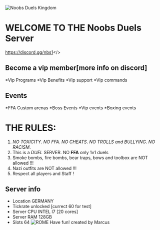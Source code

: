 ![Noobs Duels Kingdom](https://i.postimg.cc/RZRcFSbV/mordhau-knight-halberd-banner.jpg)
# WELCOME TO THE **Noobs Duels Server**
<a id="NOOBS DUELS DISCORD">https://discord.gg/nbs1</>
## Become a vip member[more info on discord]
   *Vip Programs
   *Vip Benefits
   *Vip support
   *Vip commands
## Events
   *FFA Custom arenas
   *Boss Events
   *Vip events
   *Boxing events
# **THE RULES:**
1. *NO TOXICITY*.
   *NO FFA*.
   *NO CHEATS*.
   *NO TROLLS and BULLYING*.
   *NO RACISM*.
2. This is a *DUEL* SERVER. NO **FFA** only 1v1 duels
3. Smoke bombs, fire bombs, bear traps, bows and toolbox are NOT allowed !!!
4. Nazi outfits are NOT allowed !!!
5. Respect all players and Staff !
## Server info
- Location GERMANY
- Tickrate unlocked [currect 60 for test]
- Server CPU INTEL I7 [20 cores]
- Server RAM 128GB
- Slots 64
![ROME](https://i.postimg.cc/4ycQq2qq/ss-fa8ee3890cfcd17325e0e54371aed2a70ea60388-1920x1080.jpg)
Have fun!
created by Marcus
